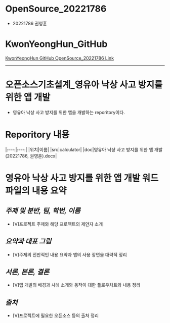 # OpenSource_20221786
* 20221786 권영훈

# KwonYeongHun_GitHub
[KwonYeongHun GitHub OpenSource_20221786 Link](https://github.com/KwonYeongHun/OpenSource_20221786)

---
# 오픈소스기초설계_영유아 낙상 사고 방지를 위한 앱 개발
* 영유아 낙상 사고 방지를 위한 앱을 개발하는 reporitory이다.

# Reporitory 내용
|:---:|:---:|
|위치|이름|
|src|calculator|
|doc|영유아 낙상 사고 방지를 위한 앱 개발(20221786, 권영훈).docx|

# 영유아 낙상 사고 방지를 위한 앱 개발 워드 파일의 내용 요약
## *주제 및 분반, 팀, 학번, 이름*
* [V]프로젝트 주제와 해당 프로젝트의 제안자 소개
## *요약과 대표 그림*
* [V]주제의 전반적인 내용 요약과 앱의 사용 장면을 대략적 정리
## *서론, 본론, 결론*
* [V]앱 개발의 배경과 사례 소개와 동작이 대한 플로우차트와 내용 정리
## *출처*
* [V]프로젝트에 필요한 오픈소스 등의 출처 정리
